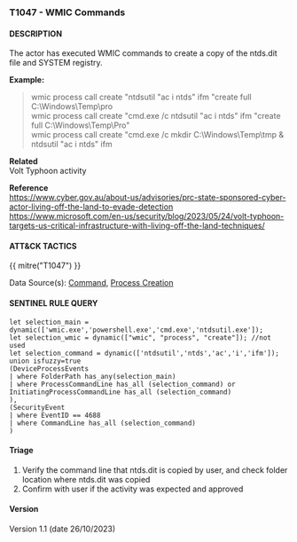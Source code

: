 ### T1047 - WMIC Commands

#### DESCRIPTION

The actor has executed WMIC commands to create a copy of the ntds.dit file and SYSTEM registry.

**Example:**

> wmic process call create "ntdsutil "ac i ntds" ifm "create full C:\\Windows\\Temp\\pro\
> wmic process call create "cmd.exe /c ntdsutil "ac i ntds" ifm "create full C:\\Windows\\Temp\\Pro"\
> wmic process call create "cmd.exe /c mkdir C:\\Windows\\Temp\\tmp & ntdsutil "ac i ntds" ifm

**Related**\
Volt Typhoon activity

**Reference**\
https://www.cyber.gov.au/about-us/advisories/prc-state-sponsored-cyber-actor-living-off-the-land-to-evade-detection
https://www.microsoft.com/en-us/security/blog/2023/05/24/volt-typhoon-targets-us-critical-infrastructure-with-living-off-the-land-techniques/

#### ATT&CK TACTICS

{{ mitre("T1047") }}

Data Source(s): [Command](https://attack.mitre.org/datasources/DS0017), [Process Creation](https://attack.mitre.org/datasources/DS0009/#Process%20Creation)

#### SENTINEL RULE QUERY

```
let selection_main = dynamic(['wmic.exe','powershell.exe','cmd.exe','ntdsutil.exe']);
let selection_wmic = dynamic(["wmic", "process", "create"]); //not used
let selection_command = dynamic(['ntdsutil','ntds','ac','i','ifm']);
union isfuzzy=true
(DeviceProcessEvents
| where FolderPath has_any(selection_main)
| where ProcessCommandLine has_all (selection_command) or InitiatingProcessCommandLine has_all (selection_command)
),
(SecurityEvent
| where EventID == 4688
| where CommandLine has_all (selection_command)
)
```

#### Triage

1. Verify the command line that ntds.dit is copied by user, and check folder location where ntds.dit was copied
1. Confirm with user if the activity was expected and approved

#### Version

Version 1.1 (date 26/10/2023)
